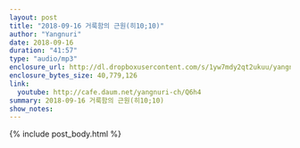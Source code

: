 ```yaml
---
layout: post
title: "2018-09-16 거룩함의 근원(히10;10)"
author: "Yangnuri"
date: 2018-09-16
duration: "41:57"
type: "audio/mp3"
enclosure_url: http://dl.dropboxusercontent.com/s/1yw7mdy2qt2ukuu/yangnurichurch180916.mp3
enclosure_bytes_size: 40,779,126
link:
  youtube: http://cafe.daum.net/yangnuri-ch/Q6h4
summary: 2018-09-16 거룩함의 근원(히10;10)
show_notes:
---
```


{% include post_body.html %}
